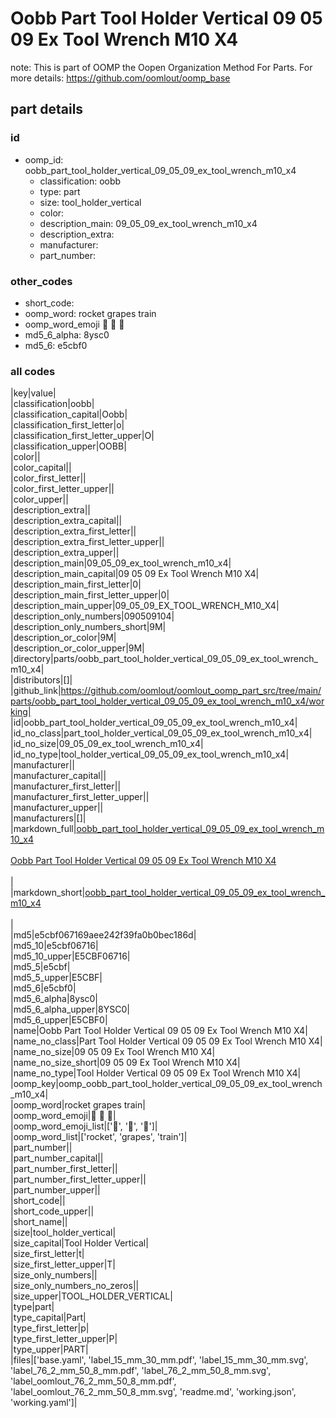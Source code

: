 # Oobb Part Tool Holder Vertical 09 05 09 Ex Tool Wrench M10 X4  

note: This is part of OOMP the Oopen Organization Method For Parts. For more details: https://github.com/oomlout/oomp_base

##  part details





### id
* oomp_id: oobb_part_tool_holder_vertical_09_05_09_ex_tool_wrench_m10_x4
  * classification: oobb
  * type: part
  * size: tool_holder_vertical
  * color: 
  * description_main: 09_05_09_ex_tool_wrench_m10_x4
  * description_extra: 
  * manufacturer: 
  * part_number: 

### other_codes
* short_code: 
* oomp_word: rocket grapes train
* oomp_word_emoji :rocket: :grapes: :train:
* md5_6_alpha: 8ysc0
* md5_6: e5cbf0

### all codes 
|key|value|  
|classification|oobb|  
|classification_capital|Oobb|  
|classification_first_letter|o|  
|classification_first_letter_upper|O|  
|classification_upper|OOBB|  
|color||  
|color_capital||  
|color_first_letter||  
|color_first_letter_upper||  
|color_upper||  
|description_extra||  
|description_extra_capital||  
|description_extra_first_letter||  
|description_extra_first_letter_upper||  
|description_extra_upper||  
|description_main|09_05_09_ex_tool_wrench_m10_x4|  
|description_main_capital|09 05 09 Ex Tool Wrench M10 X4|  
|description_main_first_letter|0|  
|description_main_first_letter_upper|0|  
|description_main_upper|09_05_09_EX_TOOL_WRENCH_M10_X4|  
|description_only_numbers|090509104|  
|description_only_numbers_short|9M|  
|description_or_color|9M|  
|description_or_color_upper|9M|  
|directory|parts/oobb_part_tool_holder_vertical_09_05_09_ex_tool_wrench_m10_x4|  
|distributors|[]|  
|github_link|https://github.com/oomlout/oomlout_oomp_part_src/tree/main/parts/oobb_part_tool_holder_vertical_09_05_09_ex_tool_wrench_m10_x4/working|  
|id|oobb_part_tool_holder_vertical_09_05_09_ex_tool_wrench_m10_x4|  
|id_no_class|part_tool_holder_vertical_09_05_09_ex_tool_wrench_m10_x4|  
|id_no_size|09_05_09_ex_tool_wrench_m10_x4|  
|id_no_type|tool_holder_vertical_09_05_09_ex_tool_wrench_m10_x4|  
|manufacturer||  
|manufacturer_capital||  
|manufacturer_first_letter||  
|manufacturer_first_letter_upper||  
|manufacturer_upper||  
|manufacturers|[]|  
|markdown_full|[oobb_part_tool_holder_vertical_09_05_09_ex_tool_wrench_m10_x4](https://github.com/oomlout/oomlout_oomp_part_src/tree/main/parts/oobb_part_tool_holder_vertical_09_05_09_ex_tool_wrench_m10_x4/working)<br>[](https://github.com/oomlout/oomlout_oomp_part_src/tree/main/parts/oobb_part_tool_holder_vertical_09_05_09_ex_tool_wrench_m10_x4/working)<br>[Oobb Part Tool Holder Vertical 09 05 09 Ex Tool Wrench M10 X4](https://github.com/oomlout/oomlout_oomp_part_src/tree/main/parts/oobb_part_tool_holder_vertical_09_05_09_ex_tool_wrench_m10_x4/working)<br><br>|  
|markdown_short|[oobb_part_tool_holder_vertical_09_05_09_ex_tool_wrench_m10_x4](https://github.com/oomlout/oomlout_oomp_part_src/tree/main/parts/oobb_part_tool_holder_vertical_09_05_09_ex_tool_wrench_m10_x4/working)<br><br>|  
|md5|e5cbf067169aee242f39fa0b0bec186d|  
|md5_10|e5cbf06716|  
|md5_10_upper|E5CBF06716|  
|md5_5|e5cbf|  
|md5_5_upper|E5CBF|  
|md5_6|e5cbf0|  
|md5_6_alpha|8ysc0|  
|md5_6_alpha_upper|8YSC0|  
|md5_6_upper|E5CBF0|  
|name|Oobb Part Tool Holder Vertical 09 05 09 Ex Tool Wrench M10 X4|  
|name_no_class|Part Tool Holder Vertical 09 05 09 Ex Tool Wrench M10 X4|  
|name_no_size|09 05 09 Ex Tool Wrench M10 X4|  
|name_no_size_short|09 05 09 Ex Tool Wrench M10 X4|  
|name_no_type|Tool Holder Vertical 09 05 09 Ex Tool Wrench M10 X4|  
|oomp_key|oomp_oobb_part_tool_holder_vertical_09_05_09_ex_tool_wrench_m10_x4|  
|oomp_word|rocket grapes train|  
|oomp_word_emoji|:rocket: :grapes: :train:|  
|oomp_word_emoji_list|[':rocket:', ':grapes:', ':train:']|  
|oomp_word_list|['rocket', 'grapes', 'train']|  
|part_number||  
|part_number_capital||  
|part_number_first_letter||  
|part_number_first_letter_upper||  
|part_number_upper||  
|short_code||  
|short_code_upper||  
|short_name||  
|size|tool_holder_vertical|  
|size_capital|Tool Holder Vertical|  
|size_first_letter|t|  
|size_first_letter_upper|T|  
|size_only_numbers||  
|size_only_numbers_no_zeros||  
|size_upper|TOOL_HOLDER_VERTICAL|  
|type|part|  
|type_capital|Part|  
|type_first_letter|p|  
|type_first_letter_upper|P|  
|type_upper|PART|  
|files|['base.yaml', 'label_15_mm_30_mm.pdf', 'label_15_mm_30_mm.svg', 'label_76_2_mm_50_8_mm.pdf', 'label_76_2_mm_50_8_mm.svg', 'label_oomlout_76_2_mm_50_8_mm.pdf', 'label_oomlout_76_2_mm_50_8_mm.svg', 'readme.md', 'working.json', 'working.yaml']|  
